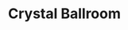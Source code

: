 ---
title: Crystal Ballroom
location: Freehold, NJ
description: Crystal Ballroom, Freehold, NJ - Jackie & Dennis Wedding Trailer
link: https://player.vimeo.com/video/180128073?color=26a69a&title=0&byline=0&portrait=0
---